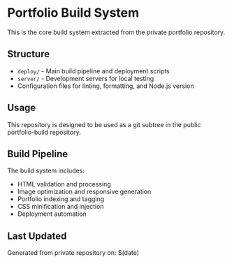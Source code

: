 # Portfolio Build System

This is the core build system extracted from the private portfolio repository.

## Structure

- `deploy/` - Main build pipeline and deployment scripts
- `server/` - Development servers for local testing
- Configuration files for linting, formatting, and Node.js version

## Usage

This repository is designed to be used as a git subtree in the public portfolio-build repository.

## Build Pipeline

The build system includes:
- HTML validation and processing
- Image optimization and responsive generation
- Portfolio indexing and tagging
- CSS minification and injection
- Deployment automation

## Last Updated

Generated from private repository on: $(date)

